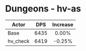 # Dungeons - hv-as
| Actor | DPS | Increase |
|---|:---:|:---:|
|Base|6435|0.00%|
|hv_check|6419|-0.25%|
